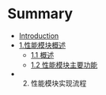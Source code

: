# Summary

* [Introduction](README.md)
* [1.性能模块概述](chapter1/chapter1md.md)
   * [1.1 概述](chapter1/chapter1_1.md)
   * [1.2 性能模块主要功能](chapter1/chapter1_2.md)
* 2. 性能模块实现流程

